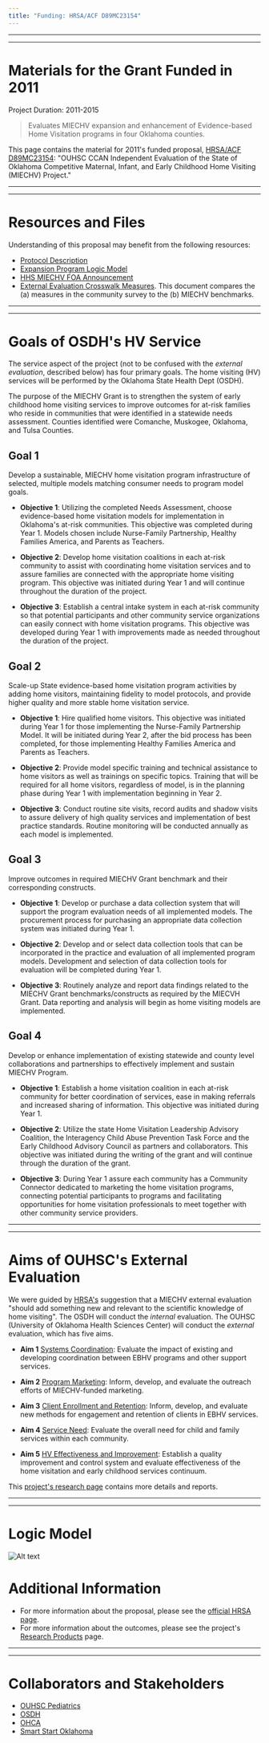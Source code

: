 ```yaml
---
title: "Funding: HRSA/ACF D89MC23154"
---
```


***
***
# Materials for the Grant Funded in 2011

Project Duration: 2011-2015

> Evaluates MIECHV expansion and enhancement of Evidence-based Home Visitation programs in four Oklahoma counties.

This page contains the material for 2011's funded proposal, [HRSA/ACF D89MC23154](https://perf-data.hrsa.gov/mchb/DGISReports/Abstract/AbstractDetails.aspx?Source=TVIS&GrantNo=D89MC23154&FY=2012): "OUHSC CCAN Independent Evaluation of the State of Oklahoma Competitive Maternal, Infant, and Early Childhood Home Visiting (MIECHV) Project."

***
***
# Resources and Files
Understanding of this proposal may benefit from the following resources: 

 * [Protocol Description](./funding/2011a/HrsaProtocolV4.pdf)
 * [Expansion Program Logic Model](./funding/2011a/funding_2011a_logic_model.pdf)
 * [HHS MIECHV FOA Announcement](http://www.hrsa.gov/about/news/pressreleases/110601homevisiting.html)
 * [External Evaluation Crosswalk Measures](./funding/2011a/benchmark_measures_redcap_and_osdh_2014-10-06.html).  This document compares the (a) measures in the community survey to the (b) MIECHV benchmarks.

***
***
# Goals of OSDH's HV Service

The service aspect of the project (not to be confused with the *external evaluation*, described below) has four primary goals.  The home visiting (HV) services will be performed by the Oklahoma State Health Dept (OSDH).

The purpose of the MIECHV Grant is to strengthen the system of early childhood home visiting services to improve outcomes for at-risk families who reside in communities that were identified in a statewide needs assessment. Counties identified were Comanche, Muskogee, Oklahoma, and Tulsa Counties.

## Goal 1
Develop a sustainable, MIECHV home visitation program infrastructure of selected, multiple models matching consumer needs to program model goals.

 * **Objective 1**: Utilizing the completed Needs Assessment, choose evidence-based home visitation models for implementation in Oklahoma's at-risk communities. This objective was completed during Year 1. Models chosen include Nurse-Family Partnership, Healthy Families America, and Parents as Teachers.
 
 * **Objective 2**: Develop home visitation coalitions in each at-risk community to assist with coordinating home visitation services and to assure families are connected with the appropriate home visiting program. This objective was initiated during Year 1 and will continue throughout the duration of the project.
 
 * **Objective 3**: Establish a central intake system in each at-risk community so that potential participants and other community service organizations can easily connect with home visitation programs. This objective was developed during Year 1 with improvements made as needed throughout the duration of the project.

 
## Goal 2
Scale-up State evidence-based home visitation program activities by adding home visitors, maintaining fidelity to model protocols, and provide higher quality and more stable home visitation service.

 * **Objective 1**: Hire qualified home visitors. This objective was initiated during Year 1 for those implementing the Nurse-Family Partnership Model. It will be initiated during Year 2, after the bid process has been completed, for those implementing Healthy Families America and Parents as Teachers.
 
 * **Objective 2**: Provide model specific training and technical assistance to home visitors as well as trainings on specific topics. Training that will be required for all home visitors, regardless of model, is in the planning phase during Year 1 with implementation beginning in Year 2.
 
 * **Objective 3**: Conduct routine site visits, record audits and shadow visits to assure delivery of high quality services and implementation of best practice standards. Routine monitoring will be conducted annually as each model is implemented.


## Goal 3
Improve outcomes in required MIECHV Grant benchmark and their corresponding constructs.

 * **Objective 1**: Develop or purchase a data collection system that will support the program evaluation needs of all implemented models. The procurement process for purchasing an appropriate data collection system was initiated during Year 1.
 
 * **Objective 2**: Develop and or select data collection tools that can be incorporated in the practice and evaluation of all implemented program models. Development and selection of data collection tools for evaluation will be completed during Year 1.
 
 * **Objective 3**: Routinely analyze and report data findings related to the MIECHV Grant benchmarks/constructs as required by the MIECVH Grant. Data reporting and analysis will begin as home visiting models are implemented.

## Goal 4
Develop or enhance implementation of existing statewide and county level collaborations and partnerships to effectively implement and sustain MIECHV Program.

 * **Objective 1**: Establish a home visitation coalition in each at-risk community for better coordination of services, ease in making referrals and increased sharing of information. This objective was initiated during Year 1.
 
 * **Objective 2**: Utilize the state Home Visitation Leadership Advisory Coalition, the Interagency Child Abuse Prevention Task Force and the Early Childhood Advisory Council as partners and collaborators. This objective was initiated during the writing of the grant and will continue through the duration of the grant.
 
 * **Objective 3**: During Year 1 assure each community has a Community Connector dedicated to marketing the home visitation programs, connecting potential participants to programs and facilitating opportunities for home visitation professionals to meet together with other community service providers.

***
***
# Aims of OUHSC's External Evaluation
We were guided by [HRSA's](http://mchb.hrsa.gov/programs/homevisiting/) suggestion that a MIECHV external evaluation "should add something new and relevant to the scientific knowledge of home visiting".  The OSDH will conduct the *internal* evaluation.  The OUHSC (University of Oklahoma Health Sciences Center) will conduct the *external* evaluation, which has five aims.

 * **Aim 1** [Systems Coordination](./research_2011a.html#systems-coordination): Evaluate the impact of existing and developing coordination between EBHV programs and other support services.
 
 * **Aim 2** [Program Marketing](./research_2011a.html#program-marketing): Inform, develop, and evaluate the outreach efforts of MIECHV-funded marketing.
 
 * **Aim 3** [Client Enrollment and Retention](./research_2011a.html#client-enrollment-and-retention): Inform, develop, and evaluate new methods for engagement and retention of clients in EBHV services.
 
 * **Aim 4** [Service Need](./research_2011a.html#service-need): Evaluate the overall need for child and family services within each community.
 
 * **Aim 5** [HV Effectiveness and Improvement](./research_2011a.html#hv-effectiveness-and-improvement): Establish a quality improvement and control system and evaluate effectiveness of the home visitation and early childhood services continuum.

This [project's research page](./research_2011a.html) contains more details and reports.
  
***
***
# Logic Model
![Alt text](./funding/2011a/funding_2011a_logic_model.png "Logic Model")

# Additional Information
 * For more information about the proposal, please see the
[official HRSA page](https://perf-data.hrsa.gov/mchb/DGISReports/Abstract/AbstractDetails.aspx?Source=TVIS&GrantNo=D89MC23154&FY=2012).
 * For more information about the outcomes, please see the project's [Research Products](./research_2011a.html) page.

***
***
# Collaborators and Stakeholders

 * [OUHSC Pediatrics](./about_collaborators.html#ouhsc-pediatrics)
 * [OSDH](./about_collaborators.html#osdh)
 * [OHCA](./about_collaborators.html#ohca)
 * [Smart Start Oklahoma](http://www.smartstartok.org/)
